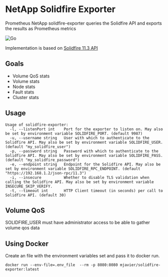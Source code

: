 # NetApp Solidfire Exporter

Prometheus NetApp solidfire-exporter queries the Solidfire API and exports the results as Prometheus metrics

![Go](https://github.com/mjavier2k/solidfire-exporter/workflows/Go/badge.svg?event=push)

Implementation is based on [Solidfire 11.3 API](https://library.netapp.com/ecm/ecm_download_file/ECMLP2856155)

## Goals
- Volume QoS stats
- Volume stats
- Node stats
- Fault stats
- Cluster stats

## Usage

```
Usage of solidfire-exporter:
  -l, --listenPort int    Port for the exporter to listen on. May also be set by environment variable SOLIDFIRE_PORT. (default 9987)
  -u, --username string   User with which to authenticate to the Solidfire API. May also be set by environment variable SOLIDFIRE_USER. (default "my_solidfire_user")
  -p, --password string   Password with which to authenticate to the Solidfire API. May also be set by environment variable SOLIDFIRE_PASS. (default "my_solidfire_password")
  -e, --endpoint string   Endpoint for the Solidfire API. May also be set by environment variable SOLIDFIRE_RPC_ENDPOINT. (default "https://192.168.1.2/json-rpc/11.3")
  -i, --insecure          Whether to disable TLS validation when calling the Solidfire API. May also be set by environment variable INSECURE_SKIP_VERIFY.
  -t, --timeout int       HTTP Client timeout (in seconds) per call to Solidfire API. (default 30)
```

## Volume QoS

SOLIDFIRE_USER must have administrator access to be able to gather volume qos data


## Using Docker

Create an file with the environment variables set and pass it to docker run. 

```
docker run --env-file=.env_file  --rm -p 8080:8080 mjavier/solidfire-exporter:latest
```
